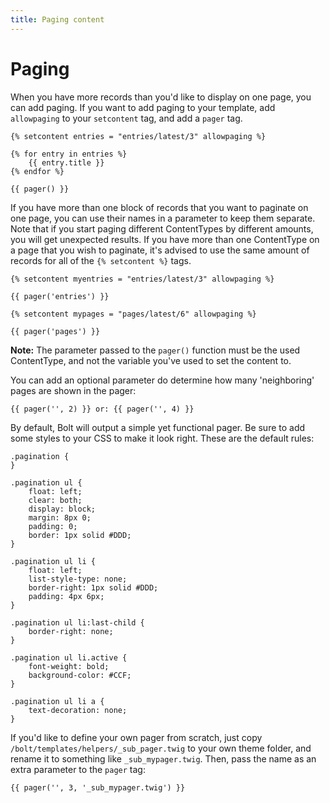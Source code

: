 ```yaml
---
title: Paging content
---
```

Paging
======

When you have more records than you'd like to display on one page, you can add
paging. If you want to add paging to your template, add `allowpaging` to your
`setcontent` tag, and add a `pager` tag.

```
{% setcontent entries = "entries/latest/3" allowpaging %}

{% for entry in entries %}
    {{ entry.title }}
{% endfor %}

{{ pager() }}
```

If you have more than one block of records that you want to paginate on one
page, you can use their names in a parameter to keep them separate. Note that
if you start paging different ContentTypes by different amounts, you will get
unexpected results. If you have more than one ContentType on a page that you
wish to paginate, it's advised to use the same amount of records for all of the
`{% setcontent %}` tags.


```
{% setcontent myentries = "entries/latest/3" allowpaging %}

{{ pager('entries') }}

{% setcontent mypages = "pages/latest/6" allowpaging %}

{{ pager('pages') }}

```

<p class="note"><strong>Note:</strong> The parameter passed to the
<code>pager()</code> function must be the used ContentType, and not the
variable you've used to set the content to. </p>

You can add an optional parameter do determine how many 'neighboring' pages are
shown in the pager:

```
{{ pager('', 2) }} or: {{ pager('', 4) }}
```

By default, Bolt will output a simple yet functional pager. Be sure to add some
styles to your CSS to make it look right. These are the default rules:

```
.pagination {
}

.pagination ul {
    float: left;
    clear: both;
    display: block;
    margin: 8px 0;
    padding: 0;
    border: 1px solid #DDD;
}

.pagination ul li {
    float: left;
    list-style-type: none;
    border-right: 1px solid #DDD;
    padding: 4px 6px;
}

.pagination ul li:last-child {
    border-right: none;
}

.pagination ul li.active {
    font-weight: bold;
    background-color: #CCF;
}

.pagination ul li a {
    text-decoration: none;
}
```

If you'd like to define your own pager from scratch, just copy
`/bolt/templates/helpers/_sub_pager.twig` to your own theme folder, and rename it
to something like `_sub_mypager.twig`. Then, pass the name as an extra
parameter to the `pager` tag:

```
{{ pager('', 3, '_sub_mypager.twig') }}
```

